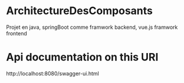 # ArchitectureDesComposants
Projet en java, springBoot comme framwork backend, vue.js framwork frontend
# Api documentation on this URI
http://localhost:8080/swagger-ui.html
